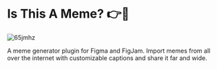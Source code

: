 # Is This A Meme? 👉🦋

![65jmhz](https://user-images.githubusercontent.com/6137765/154431934-3641c445-49cc-4890-b818-2013d1c70815.jpg)

A meme generator plugin for Figma and FigJam. Import memes from all over the internet with customizable captions and share it far and wide.
